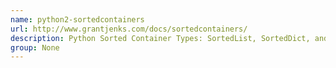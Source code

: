 ```yaml
---
name: python2-sortedcontainers
url: http://www.grantjenks.com/docs/sortedcontainers/
description: Python Sorted Container Types: SortedList, SortedDict, and SortedSet.
group: None
---
```


